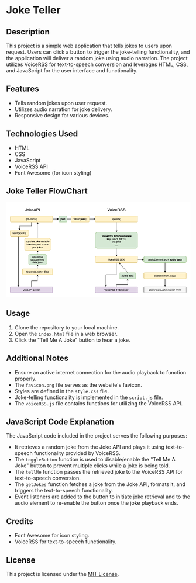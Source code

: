 # Joke Teller

## Description
This project is a simple web application that tells jokes to users upon request. Users can click a button to trigger the joke-telling functionality, and the application will deliver a random joke using audio narration. The project utilizes VoiceRSS for text-to-speech conversion and leverages HTML, CSS, and JavaScript for the user interface and functionality.

## Features
- Tells random jokes upon user request.
- Utilizes audio narration for joke delivery.
- Responsive design for various devices.

## Technologies Used
- HTML
- CSS
- JavaScript
- VoiceRSS API
- Font Awesome (for icon styling)

## Joke Teller FlowChart
![Joke Teller Flowchart](Joke-Teller-Flowchart.png)


## Usage
1. Clone the repository to your local machine.
2. Open the `index.html` file in a web browser.
3. Click the "Tell Me A Joke" button to hear a joke.

## Additional Notes
- Ensure an active internet connection for the audio playback to function properly.
- The `favicon.png` file serves as the website's favicon.
- Styles are defined in the `style.css` file.
- Joke-telling functionality is implemented in the `script.js` file.
- The `voiceRSS.js` file contains functions for utilizing the VoiceRSS API.

## JavaScript Code Explanation
The JavaScript code included in the project serves the following purposes:
- It retrieves a random joke from the Joke API and plays it using text-to-speech functionality provided by VoiceRSS.
- The `toggleButton` function is used to disable/enable the "Tell Me A Joke" button to prevent multiple clicks while a joke is being told.
- The `tellMe` function passes the retrieved joke to the VoiceRSS API for text-to-speech conversion.
- The `getJokes` function fetches a joke from the Joke API, formats it, and triggers the text-to-speech functionality.
- Event listeners are added to the button to initiate joke retrieval and to the audio element to re-enable the button once the joke playback ends.

## Credits
- Font Awesome for icon styling.
- VoiceRSS for text-to-speech functionality.

## License
This project is licensed under the [MIT License](LICENSE).
